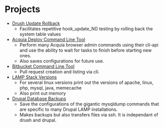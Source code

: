 # Projects

* [Drush Update Rollback](https://danshumaker.github.io/drush-uroll)
    * Facilitates repetitive hook_update_N() testing by rolling back the system table values
* [Acquia Deploy Command Line Tool](http://danshumaker.github.io/ac-deploy)
    * Perform many Acquia browser admin commands using their cli-api and use the ability to wait for tasks to finish before starting new ones.
    * Also saves configurations for future use.
* [Bitbucket Command Line Tool](http://danshumaker.github.io/bitbucket-cmd)
    * Pull request creation and listing via cli.
* [LAMP Stack Versions](http://danshumaker.github.io/stackcheck)
    * For several linux versions print out the versions of apache, linux, php, mysql, java, memecache
    * Also print out memory
* [Drupal Database Backups](http://danshumaker.github.io/ddbb)
    * Save the configurations of the gigantic mysqldump commands that are specific to many Drupal LAMP installations.
    * Makes backups but also transfers files via ssh. It is independant of drush and drupal.

